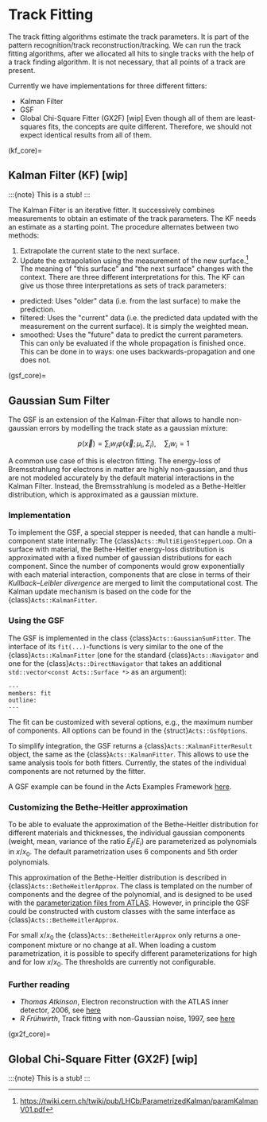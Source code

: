 # Track Fitting

The track fitting algorithms estimate the track parameters.
It is part of the pattern recognition/track  reconstruction/tracking.
We can run the track fitting algorithms, after we allocated all hits to single tracks with the help of a track finding algorithm.
It is not necessary, that all points of a track are present.

Currently we have implementations for three different fitters:
* Kalman Filter
* GSF
* Global Chi-Square Fitter (GX2F) [wip]
Even though all of them are least-squares fits, the concepts are quite different.
Therefore, we should not expect identical results from all of them.

(kf_core)=
## Kalman Filter (KF) [wip]

:::{note}
This is a stub!
:::

The Kalman Filter is an iterative fitter.
It successively combines measurements to obtain an estimate of the track parameters.
The KF needs an estimate as a starting point. The procedure alternates between two methods:
1. Extrapolate the current state to the next surface.
2. Update the extrapolation using the measurement of the new surface.[^billoir]
The meaning of "this surface" and "the next surface" changes with the context.
There are three different interpretations for this.
The KF can give us those three interpretations as sets of track parameters:
* predicted: Uses "older" data (i.e. from the last surface) to make the prediction.
* filtered: Uses the "current" data (i.e. the predicted data updated with the measurement on the current surface). It is simply the weighted mean.
* smoothed: Uses the "future" data to predict the current parameters. This can only be evaluated if the whole propagation is finished once. This can be done in to ways: one uses backwards-propagation and one does not.

(gsf_core)=
## Gaussian Sum Filter

The GSF is an extension of the Kalman-Filter that allows to handle non-gaussian errors by modelling the track state as a gaussian mixture:

$$
p(\vec{x}) = \sum_i w_i \varphi(\vec{x}; \mu_i, \Sigma_i), \quad \sum_i w_i = 1
$$

A common use case of this is electron fitting. The energy-loss of Bremsstrahlung for electrons in matter are highly non-gaussian, and thus are not modeled accurately by the default material interactions in the Kalman Filter. Instead, the Bremsstrahlung is modeled as a Bethe-Heitler distribution, which is approximated as a gaussian mixture.

### Implementation

To implement the GSF, a special stepper is needed, that can handle a multi-component state internally: The {class}`Acts::MultiEigenStepperLoop`. On a surface with material, the Bethe-Heitler energy-loss distribution is approximated with a fixed number of gaussian distributions for each component. Since the number of components would grow exponentially with each material interaction, components that are close in terms of their *Kullback–Leibler divergence* are merged to limit the computational cost. The Kalman update mechanism is based on the code for the {class}`Acts::KalmanFitter`.

### Using the GSF

The GSF is implemented in the class {class}`Acts::GaussianSumFitter`. The interface of its `fit(...)`-functions is very similar to the one of the {class}`Acts::KalmanFitter` (one for the standard {class}`Acts::Navigator` and one for the {class}`Acts::DirectNavigator` that takes an additional `std::vector<const Acts::Surface *>` as an argument):

```{doxygenstruct} Acts::GaussianSumFitter
---
members: fit
outline:
---
```

The fit can be customized with several options, e.g., the maximum number of components. All options can be found in the {struct}`Acts::GsfOptions`.

To simplify integration, the GSF returns a {class}`Acts::KalmanFitterResult` object, the same as the {class}`Acts::KalmanFitter`. This allows to use the same analysis tools for both fitters. Currently, the states of the individual components are not returned by the fitter.

A GSF example can be found in the Acts Examples Framework [here](https://github.com/acts-project/acts/blob/main/Examples/Scripts/Python/truth_tracking_gsf.py).

### Customizing the Bethe-Heitler approximation

To be able to evaluate the approximation of the Bethe-Heitler distribution for different materials and thicknesses, the individual gaussian components (weight, mean, variance of the ratio $E_f/E_i$) are parameterized as polynomials in $x/x_0$. The default parametrization uses 6 components and 5th order polynomials.

This approximation of the Bethe-Heitler distribution is described in {class}`Acts::BetheHeitlerApprox`. The class is templated on the number of components and the degree of the polynomial, and is designed to be used with the [parameterization files from ATLAS](https://gitlab.cern.ch/atlas/athena/-/tree/master/Tracking/TrkFitter/TrkGaussianSumFilter/Data). However, in principle the GSF could be constructed with custom classes with the same interface as {class}`Acts::BetheHeitlerApprox`.

For small $x/x_0$ the {class}`Acts::BetheHeitlerApprox` only returns a one-component mixture or no change at all. When loading a custom parametrization, it is possible to specify different parameterizations for high and for low $x/x_0$. The thresholds are currently not configurable.

### Further reading
* *Thomas Atkinson*, Electron reconstruction with the ATLAS inner detector, 2006, see [here](https://cds.cern.ch/record/1448253)
* *R Frühwirth*, Track fitting with non-Gaussian noise, 1997, see [here](https://doi.org/10.1016/S0010-4655(96)00155-5)

(gx2f_core)=
## Global Chi-Square Fitter (GX2F) [wip]
:::{note}
This is a stub!
:::


[^billoir]: https://twiki.cern.ch/twiki/pub/LHCb/ParametrizedKalman/paramKalmanV01.pdf
